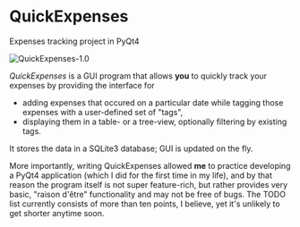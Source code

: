 QuickExpenses
=============

Expenses tracking project in PyQt4

![QuickExpenses-1.0](http://i.imgur.com/6MqUS88.png)

*QuickExpenses* is a GUI program that allows **you** to quickly track your
expenses by providing the interface for

 * adding expenses that occured on a particular date while tagging those
   expenses with a user-defined set of "tags",
 * displaying them in a table- or a tree-view, optionally filtering by existing
   tags.

It stores the data in a SQLite3 database; GUI is updated on the fly.

More importantly, writing QuickExpenses allowed **me** to practice developing a
PyQt4 application (which I did for the first time in my life), and by that
reason the program itself is not super feature-rich, but rather provides very
basic, "raison d'être" functionality and may not be free of bugs.  The TODO list
currently consists of more than ten points, I believe, yet it's unlikely to get
shorter anytime soon.

